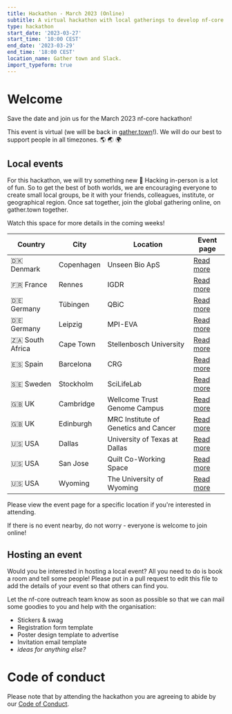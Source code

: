 ```yaml
---
title: Hackathon - March 2023 (Online)
subtitle: A virtual hackathon with local gatherings to develop nf-core together
type: hackathon
start_date: '2023-03-27'
start_time: '10:00 CEST'
end_date: '2023-03-29'
end_time: '18:00 CEST'
location_name: Gather town and Slack.
import_typeform: true
---
```


# Welcome

Save the date and join us for the March 2023 nf-core hackathon!

This event is virtual (we will be back in [gather.town](https://gather.town/)!).
We will do our best to support people in all timezones. :earth_americas: :earth_asia: :earth_africa:

## Local events

For this hackathon, we will try something new 🚀
Hacking in-person is a lot of fun. So to get the best of both worlds, we are encouraging everyone to create small local groups, be it with your friends, colleagues, institute, or geographical region.
Once sat together, join the global gathering online, on gather.town together.

Watch this space for more details in the coming weeks!

| Country         | City       |  Location                            | Event page                                |
| --------------- | ---------- | ------------------------------------ | ----------------------------------------- |
| 🇩🇰 Denmark      | Copenhagen | Unseen Bio ApS                       | [Read more](denmark-unseen-bio.md)        |
| 🇫🇷 France       | Rennes     | IGDR                                 | [Read more](france-igdr.md)               |
| 🇩🇪 Germany      | Tübingen   | QBiC                                 | [Read more](germany-qbic.md)              |
| 🇩🇪 Germany      | Leipzig    | MPI-EVA                              | [Read more](germany-mpi-eva.md)           |
| 🇿🇦 South Africa | Cape Town  | Stellenbosch University              | [Read more](south-africa-stellenbosch.md) |
| 🇪🇸 Spain        | Barcelona  | CRG                                  | [Read more](spain-crg.md)                 |
| 🇸🇪 Sweden       | Stockholm  | SciLifeLab                           | [Read more](sweden-scilifelab.md)         |
| 🇬🇧 UK           | Cambridge  | Wellcome Trust Genome Campus         | [Read more](uk-wellcome-campus.md)        |
| 🇬🇧 UK           | Edinburgh  | MRC Institute of Genetics and Cancer | [Read more](uk-igc-edinburgh.md)          |
| 🇺🇸 USA          | Dallas     | University of Texas at Dallas        | [Read more](usa-university-texas.md)      |
| 🇺🇸 USA          | San Jose   | Quilt Co-Working Space               | [Read more](usa-san-jose.md)              |
| 🇺🇸 USA          | Wyoming    | The University of Wyoming            | [Read more](usa-university-wyoming.md)    |

Please view the event page for a specific location if you're interested in attending.

If there is no event nearby, do not worry - everyone is welcome to join online!

## Hosting an event

Would you be interested in hosting a local event? All you need to do is book a room and tell some people!
Please put in a pull request to edit this file to add the details of your event so that others can find you.

Let the nf-core outreach team know as soon as possible so that we can mail some goodies to you and help with the organisation:

- Stickers & swag
- Registration form template
- Poster design template to advertise
- Invitation email template
- _ideas for anything else?_

# Code of conduct

Please note that by attending the hackathon you are agreeing to abide by our [Code of Conduct](https://nf-co.re/code_of_conduct).
